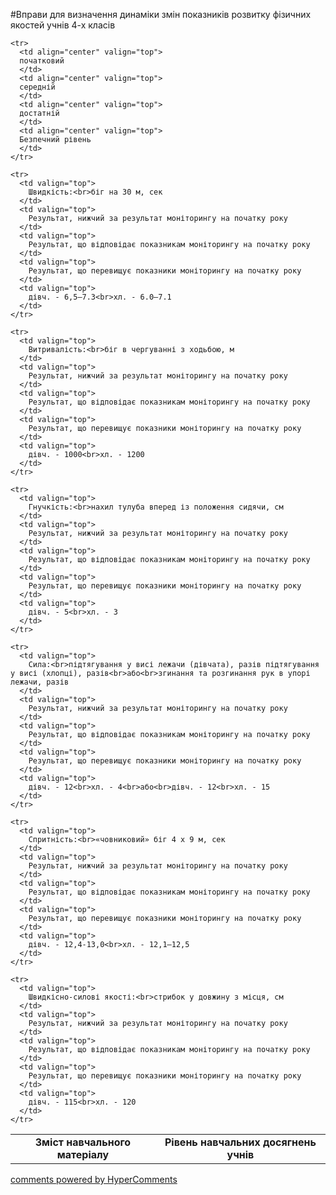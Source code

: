 <div id="hypercomments_widget" class="js-hypercomments-widget invisible"></div>

#Вправи для визначення динаміки змін показників розвитку фізичних якостей учнів 4-х класів


<table>
  <body>
    <tr>
      <td align="center" valign="top" rowspan="2">
        <b>Зміст навчального матеріалу</b>
      </td>
      <td align="center" valign="top" colspan="4">
        <b>Рівень навчальних  досягнень учнів</b>
      </td>
    </tr>

    <tr>
      <td align="center" valign="top">
      початковий
      </td>
      <td align="center" valign="top">
      середній
      </td>
      <td align="center" valign="top">
      достатній
      </td>
      <td align="center" valign="top">
      Безпечний рівень
      </td>
    </tr>

    <tr>
      <td valign="top">
        Швидкість:<br>біг на 30 м, сек
      </td>
      <td valign="top">
        Результат, нижчий за результат моніторингу на початку року
      </td>
      <td valign="top">
        Результат, що відповідає показникам моніторингу на початку року
      </td>
      <td valign="top">
        Результат, що перевищує показники моніторингу на початку року
      </td>
      <td valign="top">
        дівч. - 6,5–7.3<br>хл. - 6.0–7.1
      </td>
    </tr>

    <tr>
      <td valign="top">
        Витривалість:<br>біг в чергуванні з ходьбою, м
      </td>
      <td valign="top">
        Результат, нижчий за результат моніторингу на початку року
      </td>
      <td valign="top">
        Результат, що відповідає показникам моніторингу на початку року
      </td>
      <td valign="top">
        Результат, що перевищує показники моніторингу на початку року
      </td>
      <td valign="top">
        дівч. - 1000<br>хл. - 1200
      </td>
    </tr>

    <tr>
      <td valign="top">
        Гнучкість:<br>нахил тулуба вперед із положення сидячи, см
      </td>
      <td valign="top">
        Результат, нижчий за результат моніторингу на початку року
      </td>
      <td valign="top">
        Результат, що відповідає показникам моніторингу на початку року
      </td>
      <td valign="top">
        Результат, що перевищує показники моніторингу на початку року
      </td>
      <td valign="top">
        дівч. - 5<br>хл. - 3
      </td>
    </tr>

    <tr>
      <td valign="top">
        Сила:<br>підтягування у висі лежачи (дівчата), разів підтягування у висі (хлопці), разів<br>або<br>згинання та розгинання рук в упорі лежачи, разів
      </td>
      <td valign="top">
        Результат, нижчий за результат моніторингу на початку року
      </td>
      <td valign="top">
        Результат, що відповідає показникам моніторингу на початку року
      </td>
      <td valign="top">
        Результат, що перевищує показники моніторингу на початку року
      </td>
      <td valign="top">
        дівч. - 12<br>хл. - 4<br>або<br>дівч. - 12<br>хл. - 15
      </td>
    </tr>

    <tr>
      <td valign="top">
        Спритність:<br>«човниковий» біг 4 х 9 м, сек
      </td>
      <td valign="top">
        Результат, нижчий за результат моніторингу на початку року
      </td>
      <td valign="top">
        Результат, що відповідає показникам моніторингу на початку року
      </td>
      <td valign="top">
        Результат, що перевищує показники моніторингу на початку року
      </td>
      <td valign="top">
        дівч. - 12,4-13,0<br>хл. - 12,1–12,5
      </td>
    </tr>

    <tr>
      <td valign="top">
        Швидкісно-силові якості:<br>стрибок у довжину з місця, см
      </td>
      <td valign="top">
        Результат, нижчий за результат моніторингу на початку року
      </td>
      <td valign="top">
        Результат, що відповідає показникам моніторингу на початку року
      </td>
      <td valign="top">
        Результат, що перевищує показники моніторингу на початку року
      </td>
      <td valign="top">
        дівч. - 115<br>хл. - 120
      </td>
    </tr>

  </body>
</table>


<div class="js-hypercomments-container">
    <a href="http://hypercomments.com" class="hc-link" title="comments widget">comments powered by HyperComments</a>
</div>
